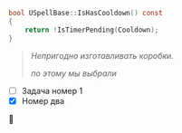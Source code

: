 ```c
bool USpellBase::IsHasCooldown() const
{
    return !IsTimerPending(Cooldown);
}
```

>_Непригодно изготавливать коробки._
>
>_по этому мы выбрали_

- [ ] Задача номер 1
- [X] Номер два

:grimacing:

